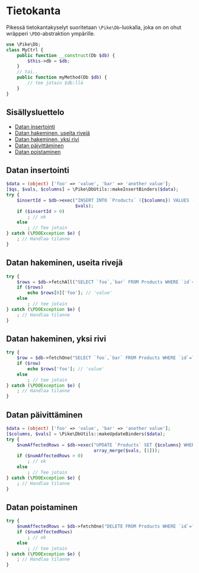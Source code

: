 # Tietokanta

Pikessä tietokantakyselyt suoritetaan `\Pike\Db`-luokalla, joka on on ohut wräpperi `\PDO`-abstraktion ympärille.

```php
use \Pike\Db;
class MyCtrl {
    public function __construct(Db $db) {
        $this->db = $db;
    }
    // tai..
    public function myMethod(Db $db) {
        // tee jotain $db:llä
    }
}
```

## Sisällysluettelo

- [Datan insertointi](#datan-insertointi)
- [Datan hakeminen, useita rivejä](#datan-hakeminen-useita-rivejä)
- [Datan hakeminen, yksi rivi](#datan-hakeminen-yksi-rivi)
- [Datan päivittäminen](#datan-päivittäminen)
- [Datan poistaminen](#datan-poistaminen)

## Datan insertointi

```php
$data = (object) ['foo' => 'value', 'bar' => 'another value'];
[$qs, $vals, $columns] = \Pike\DbUtils::makeInsertBinders($data);
try {
    $insertId = $db->exec("INSERT INTO `Products` ({$columns}) VALUES ({$qs})",
                          $vals);
    if ($insertId > 0)
        ; // ok
    else
        ; // Tee jotain
} catch (\PDOException $e) {
    ; // Handlaa tilanne
}
```

## Datan hakeminen, useita rivejä

```php
try {
    $rows = $db->fetchAll("SELECT `foo`,`bar` FROM Products WHERE `id`<?", [3]);
    if ($rows)
        echo $rows[0]['foo']; // 'value'
    else
        ; // tee jotain
} catch (\PDOException $e) {
    ; // Handlaa tilanne
}
```

## Datan hakeminen, yksi rivi

```php
try {
    $row = $db->fetchOne("SELECT `foo`,`bar` FROM Products WHERE `id`=?", [1]);
    if ($row)
        echo $rows['foo']; // 'value'
    else
        ; // tee jotain
} catch (\PDOException $e) {
    ; // Handlaa tilanne
}
```

## Datan päivittäminen

```php
$data = (object) ['foo' => 'value', 'bar' => 'another value'];
[$columns, $vals] = \Pike\DbUtils::makeUpdateBinders($data);
try {
    $numAffectedRows = $db->exec("UPDATE `Products` SET {$columns} WHERE `id`=?",
                                 array_merge($vals, [1]));
    if ($numAffectedRows > 0)
        ; // ok
    else
        ; // Tee jotain
} catch (\PDOException $e) {
    ; // Handlaa tilanne
}
```

## Datan poistaminen

```php
try {
    $numAffectedRows = $db->fetchOne("DELETE FROM Products WHERE `id`=?", [1]);
    if ($numAffectedRows)
        ; // ok
    else
        ; // tee jotain
} catch (\PDOException $e) {
    ; // Handlaa tilanne
}
```
